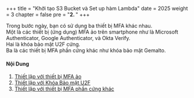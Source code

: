 +++
title = "Khởi tạo S3 Bucket và Set up hàm Lambda"
date = 2025
weight = 3
chapter = false
pre = "<b>2. </b>"
+++

Trong bước ngày, bạn có sử dụng ba thiết bị MFA khác nhau.  
Một là các thiết bị (ứng dụng) MFA ảo trên smartphone như là Microsoft Authenticator, Google Authenticator, và Okta Verify.  
Hai là khóa bảo mật U2F cứng.  
Ba là các thiết bị MFA phần cứng khác như khóa bảo mật Gemalto.

#### Nội Dung

1. [Thiết lập với thiết bị MFA ảo](1-virtual-mfa-device)
2. [Thiết lập với Khóa Bảo mật U2F](2-u2f-security-key)
3. [Thiết lập với thiết bị MFA phần cứng khác](3-other-hardware-mfa-device)

